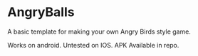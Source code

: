 # AngryBalls

A basic template for making your own Angry Birds style game.

Works on android. Untested on IOS. APK Available in repo.
